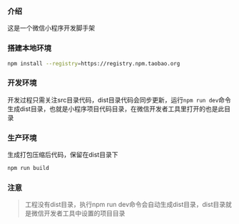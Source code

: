 ### 介绍
这是一个微信小程序开发脚手架

### 搭建本地环境
```bash
npm install --registry=https://registry.npm.taobao.org
```

### 开发环境
开发过程只需关注src目录代码，dist目录代码会同步更新，运行`npm run dev`命令生成dist目录，也就是小程序项目代码目录，在微信开发者工具里打开的也是此目录

### 生产环境
生成打包压缩后代码，保留在dist目录下
```bash
npm run build
```

### 注意
> 工程没有dist目录，执行npm run dev命令会自动生成dist目录，dist目录就是微信开发者工具中设置的项目目录
